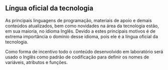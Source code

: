 ## Língua oficial da tecnologia

As principais linguagens de programação, materiais de apoio e demais conteúdos atualizados, bem como novidades na área da tecnologia estão, em sua maioria, no idioma Inglês. Devido a estes principais motivos é de extrema importância o domínio desse idioma, pois ele é a língua oficial da tecnologia.

Como forma de incentivo todo o conteúdo desenvolvido em laboratório será usado o Inglês como padrão de codificação para definir os nomes de variáveis, atributos e funções.

